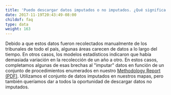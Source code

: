 ```yaml
---
title: 'Puedo descargar datos imputados o no imputados. ¿Qué significa esto?'
date: 2017-11-19T20:43:49-08:00
childof: faq
type: data
weight: 163
---
```

Debido a que estos datos fueron recolectados manualmente de los tribunales de todo el país, algunas áreas carecen de datos a lo largo del tiempo. En otros casos, los modelos estadísticos indicaron que había demasiada variación en la recolección de un año a otro. En estos casos, completamos algunas de esas brechas al "imputar" datos en función de un conjunto de procedimientos enumerados en nuestro  <a href="/docs/Eviction Lab -Methodology Report v.1.0.0.pdf" target="_blank">Methodology Report (PDF)</a>. Utilizamos el conjunto de datos imputados en nuestros mapas, pero también queríamos dar a todos la oportunidad de descargar datos no imputados.